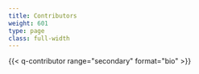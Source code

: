 ```yaml
---
title: Contributors
weight: 601
type: page
class: full-width
---
```


{{< q-contributor range="secondary" format="bio" >}}
